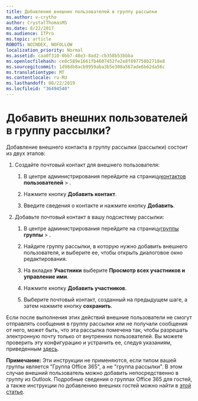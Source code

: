 ```yaml
---
title: Добавление внешних пользователей в группу рассылки
ms.author: v-crytho
author: CrystalThomasMS
ms.date: 8/22/2017
ms.audience: ITPro
ms.topic: article
ROBOTS: NOINDEX, NOFOLLOW
localization_priority: Normal
ms.assetid: caa0f310-0bb7-48e3-8ad2-cb358b53bbba
ms.openlocfilehash: ce0c589e1661fb4607452fe2e8f897758b2718e8
ms.sourcegitcommit: 1d98db8acb9959aba3b5e308a567ade6b62da56c
ms.translationtype: MT
ms.contentlocale: ru-RU
ms.lasthandoff: 08/22/2019
ms.locfileid: "36494540"
---
```

# <a name="add-external-users-to-a-distribution-group"></a>Добавить внешних пользователей в группу рассылки?

Добавление внешнего контакта в группу рассылки (рассылки) состоит из двух этапов:
  
1. Создайте почтовый контакт для внешнего пользователя:
    
    1. В центре администрирования перейдите на страницу[контактов](https://admin.microsoft.com/adminportal/home#/Contact) **пользователей** > . 
    
    2. Нажмите кнопку **Добавить контакт**.
    
    3. Введите сведения о контакте и нажмите кнопку **Добавить**.
    
2. Добавьте почтовый контакт в вашу подсистему рассылки:
    
    1. В центре администрирования перейдите на страницу[группы](https://admin.microsoft.com/adminportal/home#/groups) **группы** > . 
    
    2. Найдите группу рассылки, в которую нужно добавить внешнего пользователя, и выберите ее, чтобы открыть диалоговое окно редактирования.
    
    3. На вкладке **Участники** выберите **Просмотр всех участников и управление ими**. 
    
    4. Нажмите кнопку **Добавить участников**.
    
    5. Выберите почтовый контакт, созданный на предыдущем шаге, а затем нажмите кнопку **сохранить**.
    
Если после выполнения этих действий внешние пользователи не смогут отправлять сообщения в группу рассылки или не получали сообщения от него, может быть, что эта рассылка помечена так, чтобы разрешать электронную почту только от внутренних пользователей. Вы можете проверить эту конфигурацию и устранить ее, следуя указаниям, приведенным [здесь](https://support.office.com/article/Fix-email-delivery-issues-for-error-code-5-7-133-in-Office-365-991abc19-7756-438f-abcb-39f69b80f284.aspx).
  
 **Примечание:** Эти инструкции не применяются, если типом вашей группы является "Группа Office 365", а не "группа рассылки". В этом случае внешний пользователь можно добавить непосредственно в группу из Outlook. Подробные сведения о группах Office 365 для гостей, а также инструкции по добавлению внешних гостей можно найти в [этой статье](https://support.office.com/article/Guest-access-in-Office-365-Groups-bfc7a840-868f-4fd6-a390-f347bf51aff6.aspx).
  